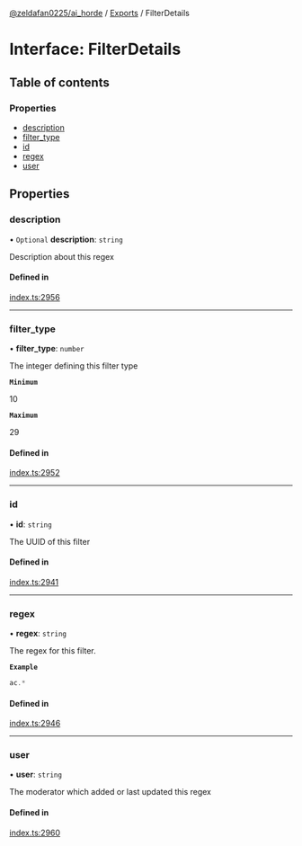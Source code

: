 [@zeldafan0225/ai_horde](../README.md) / [Exports](../modules.md) / FilterDetails

# Interface: FilterDetails

## Table of contents

### Properties

- [description](FilterDetails.md#description)
- [filter\_type](FilterDetails.md#filter_type)
- [id](FilterDetails.md#id)
- [regex](FilterDetails.md#regex)
- [user](FilterDetails.md#user)

## Properties

### description

• `Optional` **description**: `string`

Description about this regex

#### Defined in

[index.ts:2956](https://github.com/ZeldaFan0225/ai_horde/blob/79ac96e/index.ts#L2956)

___

### filter\_type

• **filter\_type**: `number`

The integer defining this filter type

**`Minimum`**

10

**`Maximum`**

29

#### Defined in

[index.ts:2952](https://github.com/ZeldaFan0225/ai_horde/blob/79ac96e/index.ts#L2952)

___

### id

• **id**: `string`

The UUID of this filter

#### Defined in

[index.ts:2941](https://github.com/ZeldaFan0225/ai_horde/blob/79ac96e/index.ts#L2941)

___

### regex

• **regex**: `string`

The regex for this filter.

**`Example`**

```ts
ac.*
```

#### Defined in

[index.ts:2946](https://github.com/ZeldaFan0225/ai_horde/blob/79ac96e/index.ts#L2946)

___

### user

• **user**: `string`

The moderator which added or last updated this regex

#### Defined in

[index.ts:2960](https://github.com/ZeldaFan0225/ai_horde/blob/79ac96e/index.ts#L2960)
